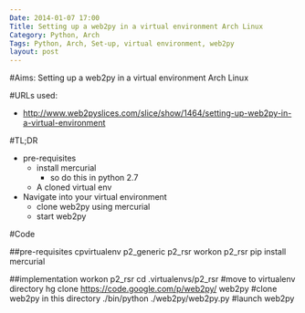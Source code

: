 ```yaml
---
Date: 2014-01-07 17:00
Title: Setting up a web2py in a virtual environment Arch Linux
Category: Python, Arch
Tags: Python, Arch, Set-up, virtual environment, web2py
layout: post
---
```


#Aims:
Setting up a web2py in a virtual environment Arch Linux

#URLs used:
* <http://www.web2pyslices.com/slice/show/1464/setting-up-web2py-in-a-virtual-environment>

#TL;DR
* pre-requisites
	* install mercurial
		* so do this in python 2.7
	* A cloned virtual env
* Navigate into your virtual environment
	* clone web2py using mercurial
	* start web2py

#Code

##pre-requisites
	cpvirtualenv p2_generic p2_rsr
	workon p2_rsr
	pip install mercurial
	
##implementation
	workon p2_rsr
	cd .virtualenvs/p2_rsr #move to virtualenv directory
	hg clone https://code.google.com/p/web2py/ web2py #clone web2py in this directory
	./bin/python ./web2py/web2py.py #launch web2py
	


